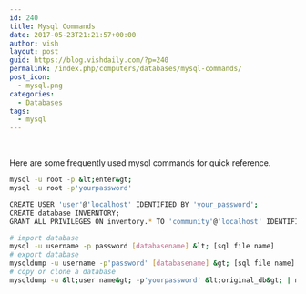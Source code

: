 ```yaml
---
id: 240
title: Mysql Commands
date: 2017-05-23T21:21:57+00:00
author: vish
layout: post
guid: https://blog.vishdaily.com/?p=240
permalink: /index.php/computers/databases/mysql-commands/
post_icon:
  - mysql.png
categories:
  - Databases
tags:
  - mysql
---
```

&nbsp;

Here are some frequently used mysql commands for quick reference.

```bash
mysql -u root -p &lt;enter&gt;
mysql -u root -p'yourpassword'
```

```bash
CREATE USER 'user'@'localhost' IDENTIFIED BY 'your_password';
CREATE database INVERNTORY;
GRANT ALL PRIVILEGES ON inventory.* TO 'community'@'localhost' IDENTIFIED BY 'password' WITH GRANT OPTION;

```

```bash
# import database 
mysql -u username -p password [databasename] &lt; [sql file name]
# export database 
mysqldump -u username -p'password' [databasename] &gt; [sql file name] 
# copy or clone a database
mysqldump -u &lt;user name&gt; -p'yourpassword' &lt;original_db&gt; | mysql -u &lt;user name&gt; -p'yourpassword' &lt;new db&gt;

```

&nbsp;